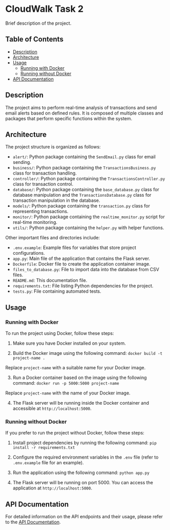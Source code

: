 # CloudWalk Task 2

Brief description of the project.
## Table of Contents

- [Description](#description)
- [Architecture](#architecture)
- [Usage](#usage)
  - [Running with Docker](#running-with-docker)
  - [Running without Docker](#running-without-docker)
- [API Documentation](#api-documentation)

## Description

The project aims to perform real-time analysis of transactions and send email alerts based on defined rules. It is composed of multiple classes and packages that perform specific functions within the system.

## Architecture

The project structure is organized as follows:

- `alert/`: Python package containing the `SendEmail.py` class for email sending.
- `business/`: Python package containing the `TransactionsBusiness.py` class for transaction handling.
- `controller/`: Python package containing the `TransactionsController.py` class for transaction control.
- `database/`: Python package containing the `base_database.py` class for database manipulation and the `TransactionsDatabase.py` class for transaction manipulation in the database.
- `models/`: Python package containing the `transaction.py` class for representing transactions.
- `monitor/`: Python package containing the `realtime_monitor.py` script for real-time monitoring.
- `utils/`: Python package containing the `helper.py`  with helper functions.

Other important files and directories include:

- `.env.example`: Example files for variables that store project configurations.
- `app.py`: Main file of the application that contains the Flask server.
- `Dockerfile`: Docker file to create the application container image.
- `files_to_database.py`: File to import data into the database from CSV files.
- `README.md`: This documentation file.
- `requirements.txt`: File listing Python dependencies for the project.
- `tests.py`: File containing automated tests.

## Usage

### Running with Docker

To run the project using Docker, follow these steps:

1. Make sure you have Docker installed on your system.

2. Build the Docker image using the following command:
``
docker build -t project-name .
``

Replace `project-name` with a suitable name for your Docker image.

3. Run a Docker container based on the image using the following command:
``
docker run -p 5000:5000 project-name
``

Replace `project-name` with the name of your Docker image.

4. The Flask server will be running inside the Docker container and accessible at `http://localhost:5000`.

### Running without Docker

If you prefer to run the project without Docker, follow these steps:

1. Install project dependencies by running the following command:
``
pip install -r requirements.txt
``

2. Configure the required environment variables in the `.env` file (refer to `.env.example` file for an example).

3. Run the application using the following command:
``
python app.py
``

4. The Flask server will be running on port 5000. You can access the application at `http://localhost:5000`.


## API Documentation

For detailed information on the API endpoints and their usage, please refer to the [API Documentation](https://documenter.getpostman.com/view/24460683/2s93si1prr).